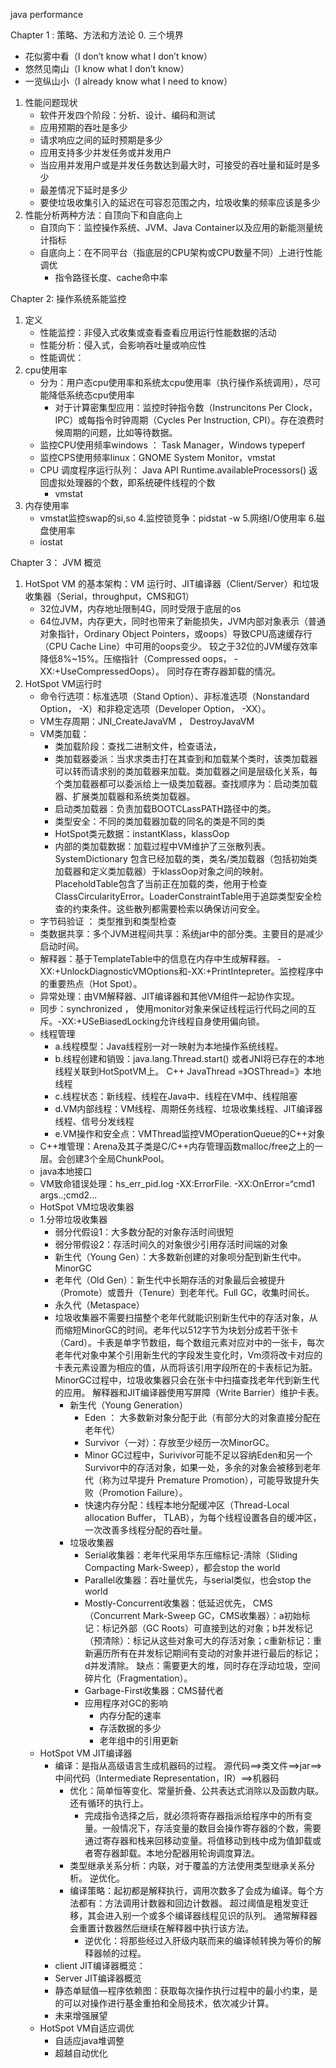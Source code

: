 java performance

Chapter 1 : 策略、方法和方法论
0. 三个境界
   * 花似雾中看（I don’t know what I don’t know）
   * 悠然见南山（I know what I don’t know）
   * 一览纵山小（I already know what I need to know）
1. 性能问题现状
   * 软件开发四个阶段：分析、设计、编码和测试
   * 应用预期的吞吐是多少
   * 请求响应之间的延时预期是多少
   * 应用支持多少并发任务或并发用户
   * 当应用并发用户或是并发任务数达到最大时，可接受的吞吐量和延时是多少
   * 最差情况下延时是多少
   * 要使垃圾收集引入的延迟在可容忍范围之内，垃圾收集的频率应该是多少
2. 性能分析两种方法：自顶向下和自底向上
   * 自顶向下：监控操作系统、JVM、Java Container以及应用的新能测量统计指标
   * 自底向上：在不同平台（指底层的CPU架构或CPU数量不同）上进行性能调优
      * 指令路径长度、cache命中率


Chapter 2: 操作系统系能监控
1. 定义
   * 性能监控：非侵入式收集或查看查看应用运行性能数据的活动
   * 性能分析：侵入式，会影响吞吐量或响应性
   * 性能调优： 
2. cpu使用率
   * 分为：用户态cpu使用率和系统太cpu使用率（执行操作系统调用），尽可能降低系统态cpu使用率
       * 对于计算密集型应用：监控时钟指令数（Instruncitons Per Clock， IPC）或每指令时钟周期（Cycles Per Instruction, CPI）。存在浪费时候周期的问题，比如等待数据。 
   * 监控CPU使用频率windows ：  Task Manager，Windows typeperf
   * 监控CPS使用频率linux：GNOME System Monitor，vmstat
   * CPU 调度程序运行队列： Java API Runtime.availableProcessors() 返回虚拟处理器的个数，即系统硬件线程的个数
      * vmstat
3. 内存使用率
      * vmstat监控swap的si,so
  4.监控锁竞争：pidstat -w
  5.网络I/O使用率
  6.磁盘使用率
     * iostat

Chapter 3： JVM 概览
1. HotSpot VM 的基本架构：VM 运行时、JIT编译器（Client/Server）和垃圾收集器（Serial，throughput，CMS和G1）
   * 32位JVM，内存地址限制4G，同时受限于底层的os
   * 64位JVM，内存更大，同时也带来了新能损失，JVM内部对象表示（普通对象指针，Ordinary Object Pointers，或oops）导致CPU高速缓存行（CPU Cache Line）中可用的oops变少。 较之于32位的JVM缓存效率降低8%~15%。压缩指针（Compressed oops， -XX:+UseCompressedOops）。 同时存在寄存器卸载的情况。 
2. HotSpot VM运行时
   * 命令行选项：标准选项（Stand Option）、非标准选项（Nonstandard Option， -X）和非稳定选项（Developer Option， -XX）。
   * VM生存周期：JNI_CreateJavaVM ， DestroyJavaVM
   * VM类加载：
       * 类加载阶段：查找二进制文件，检查语法，
       * 类加载器委派：当求求类击打在其查到和加载某个类时，该类加载器可以转而请求别的类加载器来加载。类加载器之间是层级化关系，每个类加载器都可以委派给上一级类加载器。查找顺序为：启动类加载器、扩展类加载器和系统类加载器。
       * 启动类加载器：负责加载BOOTCLassPATH路径中的类。
       * 类型安全：不同的类加载器加载的同名的类是不同的类
       * HotSpot类元数据：instantKlass，klassOop
       * 内部的类加载数据：加载过程中VM维护了三张散列表。SystemDictionary 包含已经加载的类，类名/类加载器（包括初始类加载器和定义类加载器）于klassOop对象之间的映射。 PlaceholdTable包含了当前正在加载的类，他用于检查ClassCircularityError。LoaderConstraintTable用于追踪类型安全检查的约束条件。这些散列都需要检索以确保访问安全。     
   * 字节码验证 ： 类型推到和类型检查
   * 类数据共享：多个JVM进程间共享：系统jar中的部分类。主要目的是减少启动时间。
   * 解释器：基于TemplateTable中的信息在内存中生成解释器。 -XX:+UnlockDiagnosticVMOptions和-XX:+PrintIntepreter。监控程序中的重要热点（Hot Spot）。
   * 异常处理：由VM解释器、JIT编译器和其他VM组件一起协作实现。 
   * 同步：synchronized ， 使用monitor对象来保证线程运行代码之间的互斥。-XX:+USeBiasedLocking允许线程自身使用偏向锁。
   * 线程管理
      * a.线程模型：Java线程别一对一映射为本地操作系统线程。
      * b.线程创建和销毁：java.lang.Thread.start() 或者JNI将已存在的本地线程关联到HotSpotVM上。   C++ JavaThread =》OSThread=》本地线程
      * c.线程状态：新线程、线程在Java中、线程在VM中、线程阻塞
      * d.VM内部线程：VM线程、周期任务线程、垃圾收集线程、JIT编译器线程、信号分发线程
      * e.VM操作和安全点：VMThread监控VMOperationQueue的C++对象
   * C++堆管理：Arena及其子类是C/C++内存管理函数malloc/free之上的一层。会创建3个全局ChunkPool。
   * java本地接口
   * VM致命错误处理：hs_err_pid<pid>.log -XX:ErrorFile. -XX:OnError=“cmd1 args..;cmd2...
   * HotSpot VM垃圾收集器
   * 1.分带垃圾收集器
       * 弱分代假设1：大多数分配的对象存活时间很短
       * 弱分带假设2：存活时间久的对象很少引用存活时间端的对象
       * 新生代（Young Gen）：大多数新创建的对象呗分配到新生代中。MinorGC
       * 老年代（Old Gen）：新生代中长期存活的对象最后会被提升（Promote）或晋升（Tenure）到老年代。Full GC，收集时间长。 
       * 永久代（Metaspace）
       * 垃圾收集器不需要扫描整个老年代就能识别新生代中的存活对象，从而缩短MinorGC的时间。老年代以512字节为块划分成若干张卡（Card）。卡表是单字节数组，每个数组元素对应对中的一张卡，每次老年代对象中某个引用新生代的字段发生变化时，Vm须将改卡对应的卡表元素设置为相应的值，从而将该引用字段所在的卡表标记为脏。MinorGC过程中，垃圾收集器只会在张卡中扫描查找老年代到新生代的应用。 解释器和JIT编译器使用写屏障（Write Barrier）维护卡表。 
         * 新生代（Young Generation）
            * Eden ： 大多数新对象分配于此（有部分大的对象直接分配在老年代）
            * Survivor（一对）：存放至少经历一次MinorGC。
            * Minor GC过程中，Surivivor可能不足以容纳Eden和另一个Survivor中的存活对象，如果一处，多余的对象会被移到老年代（称为过早提升 Premature Promotion），可能导致提升失败（Promotion Failure）。 
            * 快速内存分配：线程本地分配缓冲区（Thread-Local allocation Buffer， TLAB），为每个线程设置各自的缓冲区，一次改善多线程分配的吞吐量。
         * 垃圾收集器
            * Serial收集器：老年代采用华东压缩标记-清除（Sliding Compacting Mark-Sweep），都会stop the world
            * Parallel收集器：吞吐量优先，与serial类似，也会stop the world
            * Mostly-Concurrent收集器：低延迟优先， CMS（Concurrent Mark-Sweep GC，CMS收集器）：a初始标记：标记外部（GC Roots）可直接到达的对象；b并发标记（预清除）：标记从这些对象可大的存活对象；c重新标记：重新遍历所有在并发标记期间有变动的对象并进行最后的标记；d并发清除。 缺点：需要更大的堆，同时存在浮动垃圾，空间碎片化（Fragmentation）。
            * Garbage-First收集器：CMS替代者
            * 应用程序对GC的影响
               * 内存分配的速率
               * 存活数据的多少
               * 老年组中的引用更新
   * HotSpot VM JIT编译器
      * 编译：是指从高级语言生成机器码的过程。 源代码==>类文件==>jar==>中间代码（Intermediate Representation，IR）==>机器码
        * 优化：简单恒等变化、常量折叠、公共表达式消除以及函数内联。还有循环的执行上。
           * 完成指令选择之后，就必须将寄存器指派给程序中的所有变量。一般情况下，存活变量的数目会操作寄存器的个数，需要通过寄存器和栈来回移动变量。将值移动到栈中成为值卸载或者寄存器卸载。本地分配器用轮询调度算法。
        * 类型继承关系分析：内联，对于覆盖的方法使用类型继承关系分析。 逆优化。
        * 编译策略：起初都是解释执行，调用次数多了会成为编译。每个方法都有：方法调用计数器和回边计数器。 超过阈值是粗发变迁移，其会进入别一个或多个编译器线程见识的队列。 通常解释器会重置计数器然后继续在解释器中执行该方法。
            * 逆优化：将那些经过入肝级内联而来的编译帧转换为等价的解释器帧的过程。 
      * client JIT编译器概览：
      * Server JIT编译器概览
      * 静态单赋值—程序依赖图：获取每次操作执行过程中的最小约束，是的可以对操作进行基金重拍和全局技术，依次减少计算。
      * 未来增强展望
   * HotSpot VM自适应调优
       * 自适应java堆调整
       * 超越自动优化

             










